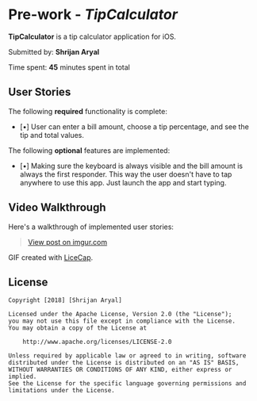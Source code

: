 # Pre-work - *TipCalculator*

**TipCalculator** is a tip calculator application for iOS.

Submitted by: **Shrijan Aryal**

Time spent: **45** minutes spent in total

## User Stories

The following **required** functionality is complete:

* [•] User can enter a bill amount, choose a tip percentage, and see the tip and total values.

The following **optional** features are implemented:
* [•] Making sure the keyboard is always visible and the bill amount is always the first responder. This way the user doesn't have to tap anywhere to use this app. Just launch the app and start typing.


## Video Walkthrough 

Here's a walkthrough of implemented user stories:

<blockquote class="imgur-embed-pub" lang="en" data-id="Fx1kJ5Q"><a href="//imgur.com/Fx1kJ5Q">View post on imgur.com</a></blockquote>
<a href = "https://imgur.com/Fx1kJ5Q"></a>

GIF created with [LiceCap](http://www.cockos.com/licecap/).


## License

    Copyright [2018] [Shrijan Aryal]

    Licensed under the Apache License, Version 2.0 (the "License");
    you may not use this file except in compliance with the License.
    You may obtain a copy of the License at

        http://www.apache.org/licenses/LICENSE-2.0

    Unless required by applicable law or agreed to in writing, software
    distributed under the License is distributed on an "AS IS" BASIS,
    WITHOUT WARRANTIES OR CONDITIONS OF ANY KIND, either express or implied.
    See the License for the specific language governing permissions and
    limitations under the License.
